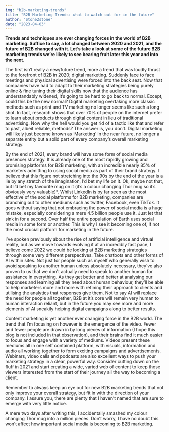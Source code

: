 ```yaml
---
img: "b2b-marketing-trends"
title: "B2B Marketing Trends: what to watch out for in the future"
author: "Stone2stone"
date: "2023-04-03"
---
```


**Trends and techniques are ever changing forces in the world of B2B marketing. Suffice to say, a lot changed between 2020 and 2021, and the future of B2B changed with it. Let’s take a look at some of the future B2B marketing trends we’re likely to see bearing fruit later this year and into the next.**

The first isn’t really a new/future trend, more a trend that was loudly thrust to the forefront of B2B in 2020; digital marketing. Suddenly face to face meetings and physical advertising were forced into the back seat. Now that companies have had to adapt to their marketing strategies being purely online & fine tuning their digital skills now that the audience has understandably widened, it’s going to be hard to go back to normal. Except, could this be the new normal? Digital marketing overtaking more classic methods such as print and TV marketing no longer seems like such a long shot. In fact, research shows that over 70% of people on the internet prefer to learn about products through digital content in lieu of traditional advertising. Now why the hell would you get rid of a tactic like that and refer to past, albeit reliable, methods? The answer is, you don’t. Digital marketing will likely just become known as ‘Marketing’ in the near future, no longer a separate entity but a solid part of every company’s overall marketing strategy.

By the end of 2021, every brand will have some form of social media presence/ strategy. It is already one of the most rapidly growing and promising platforms for B2B marketing, with an incredible nearly 85% of marketers admitting to using social media as part of their brand strategy. I believe that this figure not stretching into the 90s by the end of the year is a lie by any stretch of the imagination, I’d bet my life on it. Ok, maybe not that, but I’d bet my favourite mug on it (it’s a colour changing Thor mug so it’s obviously very valuable)\*. Whilst LinkedIn is by far seen as the most effective of the social platforms for B2B marketing, companies are branching out to other mediums such as twitter, Facebook, even TikTok. It goes without saying that not embracing the power of social media is a huge mistake, especially considering a mere 4.5 billion people use it. Just let that sink in for a second. Over half the entire population of Earth uses social media in some form or another. This is why I see it becoming one of, if not the most crucial platform for marketing in the future.

I’ve spoken previously about the rise of artificial intelligence and virtual reality, but as we move towards evolving it at an incredibly fast pace, I believe come 2022 we could be looking at B2B marketing strategies through some very different perspectives. Take chatbots and other forms of AI within sites. Not just for people such as myself who generally wish to avoid speaking to another human unless absolutely necessary, they’ve also proven to us that we don’t actually need to speak to another human for assistance in everything. As they get better and better at analysing our responses and learning all they need about human behaviour, they’ll be able to help marketers more and more with refining their approach to clients and utilising the analytics that responses give them. Not to say AI will replace the need for people all together, B2B at it’s core will remain very human to human interaction reliant, but in the future you may see more and more elements of AI sneakily helping digital campaigns along to better results.

Content marketing is yet another ever changing force in the B2B world. The trend that I’m focusing on however is the emergence of the video. Fewer and fewer people are drawn in by long pieces of information (I hope this blog is not included in that observation), and their brains find it much easier to focus and engage with a variety of mediums. Videos present these mediums all in one self contained platform, with visuals, information and audio all working together to form exciting campaigns and advertisements. Webinars, video calls and podcasts are also excellent ways to push your marketing strategy in a clear, powerful way. Consider cutting down on the fluff in 2021 and start creating a wide, varied web of content to keep those viewers interested from the start of their journey all the way to becoming a client.

Remember to always keep an eye out for new B2B marketing trends that not only improve your overall strategy, but fit in with the direction of your company. I assure you, there are plenty that I haven’t named that are sure to emerge with very little notice.

A mere two days after writing this, I accidentally smashed my colour changing Thor mug into a million pieces. Don’t worry, I have no doubt this won’t affect how important social media is becoming to B2B marketing.

